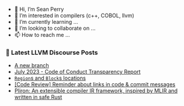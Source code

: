 - 👋 Hi, I’m Sean Perry
- 👀 I’m interested in compilers (c++, COBOL, llvm)
- 🌱 I’m currently learning ...
- 💞️ I’m looking to collaborate on ...
- 📫 How to reach me ...

<!---
s66perry/s66perry is a ✨ special ✨ repository because its `README.md` (this file) appears on your GitHub profile.
You can click the Preview link to take a look at your changes.
--->
### 📕 Latest LLVM Discourse Posts

<!-- DISCOURSE-LLVM:START -->
- [A new branch](https://discourse.llvm.org/t/a-new-branch/72113#post_3)
- [July 2023 - Code of Conduct Transparency Report](https://discourse.llvm.org/t/july-2023-code-of-conduct-transparency-report/72089#post_2)
- [`Region`s and `Block`s locations](https://discourse.llvm.org/t/region-s-and-block-s-locations/72115#post_1)
- [[Code Review] Reminder about links in code &amp; commit messages](https://discourse.llvm.org/t/code-review-reminder-about-links-in-code-commit-messages/71847?page=3#post_51)
- [Pliron: An extensible compiler IR framework, inspired by MLIR and written in safe Rust](https://discourse.llvm.org/t/pliron-an-extensible-compiler-ir-framework-inspired-by-mlir-and-written-in-safe-rust/71906#post_20)
<!-- DISCOURSE-LLVM:END -->
